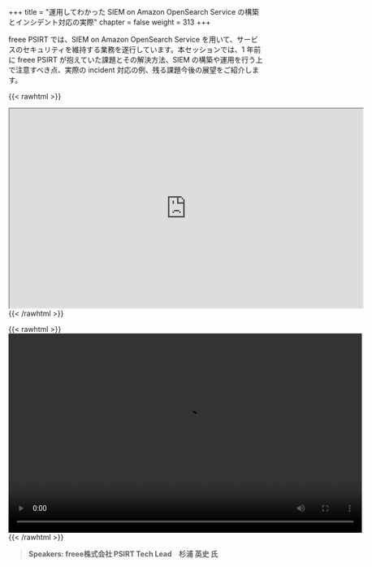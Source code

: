+++
title = "運用してわかった SIEM on Amazon OpenSearch Service の構築とインシデント対応の実際"
chapter = false
weight = 313
+++

freee PSIRT では、SIEM on Amazon OpenSearch Service を用いて、サービスのセキュリティを維持する業務を遂行しています。本セッションでは、1 年前に freee PSIRT が抱えていた課題とその解決方法、SIEM の構築や運用を行う上で注意すべき点、実際の incident 対応の例、残る課題今後の展望をご紹介します。

{{< rawhtml >}}
<iframe src="https://dxjsvn24c4x1f.cloudfront.net/OnDemandTracks/tech_track_2.pdf" width="696" height="392"></iframe>
{{< /rawhtml >}}

{{< rawhtml >}}
<video width="696" height="392" controls>
  <source src="https://dxjsvn24c4x1f.cloudfront.net/OnDemandTracks/tech_track_2.mp4" type="video/mp4">
  Your browser doesn't support video.
</video>
{{< /rawhtml >}}

>  **Speakers: freee株式会社 PSIRT Tech Lead　杉浦 英史 氏** 

